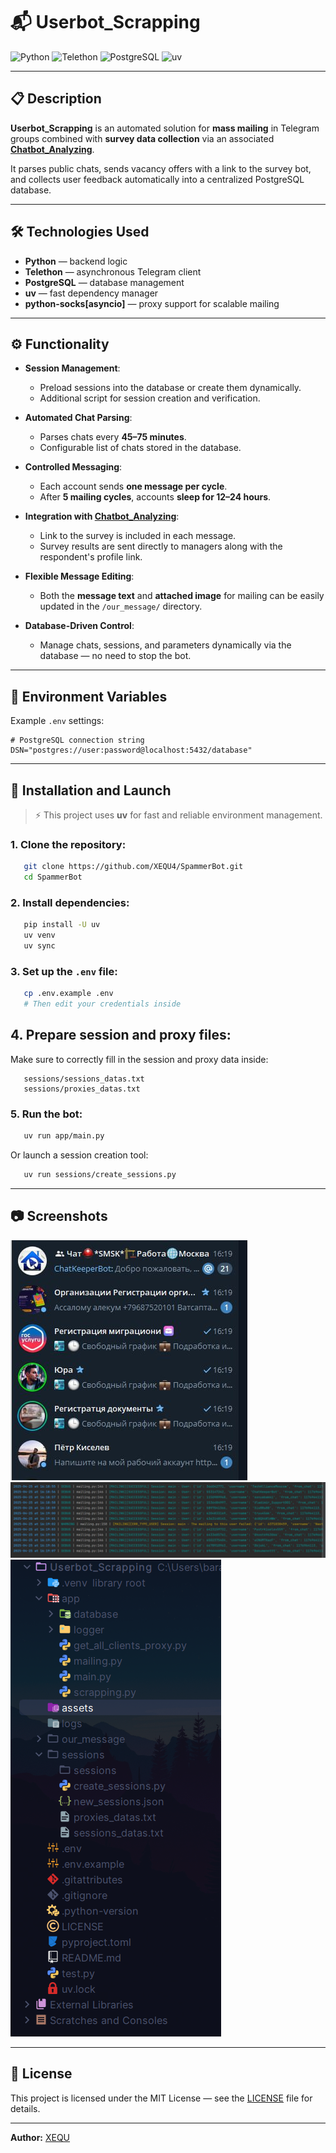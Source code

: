 # 📬 Userbot_Scrapping

![Python](https://img.shields.io/badge/Python-3.12%2B-blue)
![Telethon](https://img.shields.io/badge/Telethon-async-success)
![PostgreSQL](https://img.shields.io/badge/Database-PostgreSQL-blue)
![uv](https://img.shields.io/badge/Tool-uv-orange)

---

## 📋 Description

**Userbot_Scrapping** is an automated solution for **mass mailing** in Telegram groups combined with **survey data collection** via an associated **[Chatbot_Analyzing](https://github.com/XEQU4/Chatbot_Analyzing)**.

It parses public chats, sends vacancy offers with a link to the survey bot, and collects user feedback automatically into a centralized PostgreSQL database.

---

## 🛠️ Technologies Used

* **Python** — backend logic
* **Telethon** — asynchronous Telegram client
* **PostgreSQL** — database management
* **uv** — fast dependency manager
* **python-socks\[asyncio]** — proxy support for scalable mailing

---

## ⚙️ Functionality

* **Session Management**:

  * Preload sessions into the database or create them dynamically.
  * Additional script for session creation and verification.

* **Automated Chat Parsing**:

  * Parses chats every **45–75 minutes**.
  * Configurable list of chats stored in the database.

* **Controlled Messaging**:

  * Each account sends **one message per cycle**.
  * After **5 mailing cycles**, accounts **sleep for 12–24 hours**.

* **Integration with [Chatbot_Analyzing](https://github.com/XEQU4/Chatbot_Analyzing)**:

  * Link to the survey is included in each message.
  * Survey results are sent directly to managers along with the respondent's profile link.

* **Flexible Message Editing**:

  * Both the **message text** and **attached image** for mailing can be easily updated in the `/our_message/` directory.

* **Database-Driven Control**:

  * Manage chats, sessions, and parameters dynamically via the database — no need to stop the bot.

---

## 📄 Environment Variables

Example `.env` settings:

```dotenv
# PostgreSQL connection string
DSN="postgres://user:password@localhost:5432/database"
```

---

## 🚀 Installation and Launch

> ⚡ This project uses **uv** for fast and reliable environment management.

### 1. Clone the repository:

```bash
   git clone https://github.com/XEQU4/SpammerBot.git
   cd SpammerBot
```

### 2. Install dependencies:

```bash
   pip install -U uv
   uv venv
   uv sync
```

### 3. Set up the `.env` file:

```bash
   cp .env.example .env
   # Then edit your credentials inside
```

## 4. Prepare session and proxy files:

Make sure to correctly fill in the session and proxy data inside:
```
   sessions/sessions_datas.txt
   sessions/proxies_datas.txt
```

### 5. Run the bot:

```bash
   uv run app/main.py
```

Or launch a session creation tool:

```bash
   uv run sessions/create_sessions.py
```

---

## 📷 Screenshots

![](assets/mailing.png)
![](assets/mailing_console.png)
![](assets/project_structure.png)

---

## 📝 License

This project is licensed under the MIT License — see the [LICENSE](./LICENSE) file for details.

---

**Author:** [XEQU](https://github.com/XEQU4)
